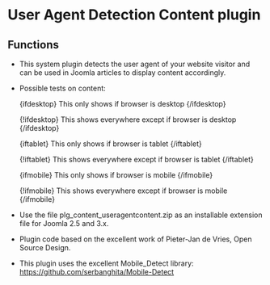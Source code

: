 User Agent Detection Content plugin
====================================

Functions
---------

* This system plugin detects the user agent of your website visitor and can be used in Joomla articles to display content accordingly.

* Possible tests on content:

   {ifdesktop} This only shows if browser is desktop {/ifdesktop}

   {!ifdesktop} This shows everywhere except if browser is desktop {/ifdesktop}

   {iftablet} This only shows if browser is tablet {/iftablet}

   {!iftablet} This shows everywhere except if browser is tablet {/iftablet}

   {ifmobile} This only shows if browser is mobile {/ifmobile}

   {!ifmobile} This shows everywhere except if browser is mobile {/ifmobile}

* Use the file plg_content_useragentcontent.zip as an installable extension file for Joomla 2.5 and 3.x.

* Plugin code based on the excellent work of Pieter-Jan de Vries, Open Source Design.

* This plugin uses the excellent Mobile_Detect library: https://github.com/serbanghita/Mobile-Detect